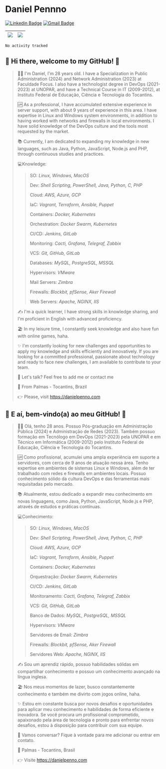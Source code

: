# Daniel Pennno

[![Linkedin Badge](https://img.shields.io/badge/-LinkedIn-blue?style=for-the-badge&logo=Linkedin&logoColor=white&link=https://www.linkedin.com/in/danielpenno/)](https://www.linkedin.com/in/danielpenno/)
[![Gmail Badge](https://img.shields.io/badge/-Gmail-c14438?style=for-the-badge&logo=Gmail&logoColor=white&link=mailto:contato@danielpenno.com)](mailto:contato@danielpenno.com)

| <a href="https://github.com/danielpenno"><img align="center" src="https://github-readme-stats.vercel.app/api?username=danielpenno" /></a> | <a href="https://github.com/danielpenno"><img align="center" src="https://github-readme-stats.vercel.app/api/top-langs/?username=danielpenno&layout=compact" /></a> |
| ------------- | ------------- |

<!--START_SECTION:waka-->

```txt
No activity tracked
```

<!--END_SECTION:waka-->

## 👋 Hi there, welcome to my GitHub! 🚀

> 🖖🏾 I'm Daniel, I'm 28 years old. I have a Specialization in Public Administration (2024) and Network Administration (2023) at Faculdade Focus. I also have a technologist degree in DevOps (2021-2023) at UNOPAR, and have a Technical Course in IT (2009-2012), at Instituto Federal de Educação, Ciência e Tecnologia do Tocantins.
> 
> 🆙 As a professional, I have accumulated extensive experience in server support, with about 9 years of experience in this area. I have expertise in Linux and Windows system environments, in addition to having worked with networks and firewalls in local environments. I have solid knowledge of the DevOps culture and the tools most requested by the market.
> 
> 📚 Currently, I am dedicated to expanding my knowledge in new languages, such as Java, Python, JavaScript, Node.js and PHP, through continuous studies and practices.
> 
> 💻Knowledge:
> > 
> > SO: *Linux, Windows, MacOS*
> > 
> > Dev: *Shell Scripting, PowerShell, Java, Python, C, PHP*
> > 
> > Cloud: *AWS, Azure, GCP*
> > 
> > IaC: *Vagrant, Terraform, Ansible, Puppet*
> > 
> > Containers: *Docker, Kubernetes*
> > 
> > Orchestration: *Docker Swarm, Kubernetes*
> > 
> > CI/CD: *Jenkins, GitLab*
> > 
> > Monitoring: *Cacti, Grafana, Telegraf, Zabbix*
> > 
> > VCS: *Git, GitHub, GitLab*
> > 
> > Databases: *MySQL, PostgreSQL, MSSQL*
> > 
> > Hypervisors: *VMware*
> > 
> > Mail Servers: *Zimbra*
> > 
> > Firewalls: *Blockbit, pfSense, Aker Firewall*
> > 
> > Web Servers: *Apache, NGINX, IIS*
> 
> ✍️ I'm a quick learner, I have strong skills in knowledge sharing, and I'm proficient in English with advanced proficiency.
> 
> 🏖 In my leisure time, I constantly seek knowledge and also have fun with online games, haha.
>
> ✨ I'm constantly looking for new challenges and opportunities to apply my knowledge and skills efficiently and innovatively. If you are looking for a committed professional, passionate about technology and ready to face new challenges, I am available to contribute to your team.
>
> 📧 Let's talk? Feel free to add me or contact me
> 
> 📌 From Palmas - Tocantins, Brazil
> 
> 👉 Please, visit https://danielpenno.com
> 

## 👋 E aí, bem-vindo(a) ao meu GitHub! 🚀

> 🖖🏾 Olá, tenho 28 anos. Possuo Pós-graduação em Administração Pública (2024) e Administração de Redes (2023). Também possuo formação em Tecnólogo em DevOps (2021-2023) pela UNOPAR e em Técnico em Informática (2009-2012) pelo Instituto Federal de Educação, Ciência e Tecnologia do Tocantins.
> 
> 🆙 Como profissional, acumulei uma ampla experiência em suporte a servidores, com cerca de 9 anos de atuação nessa área. Tenho expertise em ambientes de sistemas Linux e Windows, além de ter trabalhado com redes e firewalls em ambientes locais. Possuo conhecimento sólido da cultura DevOps e das ferramentas mais requisitadas pelo mercado.
> 
> 📚 Atualmente, estou dedicado a expandir meu conhecimento em novas linguagens, como Java, Python, JavaScript, Node.js e PHP, através de estudos e práticas contínuas.
> 
> 💻Conhecimento:
> > 
> > SO: *Linux, Windows, MacOS*
> > 
> > Dev: *Shell Scripting, PowerShell, Java, Python, C, PHP*
> > 
> > Cloud: *AWS, Azure, GCP*
> > 
> > IaC: *Vagrant, Terraform, Ansible, Puppet*
> > 
> > Containers: *Docker, Kubernetes*
> > 
> > Orquestração: *Docker Swarm, Kubernetes*
> > 
> > CI/CD: *Jenkins, GitLab*
> > 
> > Monitoramento: *Cacti, Grafana, Telegraf, Zabbix*
> > 
> > VCS: *Git, GitHub, GitLab*
> > 
> > Banco de Dados: *MySQL, PostgreSQL, MSSQL*
> > 
> > Hypervisors: *VMware*
> > 
> > Servidores de Email: *Zimbra*
> > 
> > Firewalls: *Blockbit, pfSense, Aker Firewall*
> > 
> > Servidores Web: *Apache, NGINX, IIS*
> 
> ✍️ Sou um aprendiz rápido, possuo habilidades sólidas em compartilhar conhecimento e possuo um conhecimento avançado na língua inglesa.
> 
> 🏖 Nos meus momentos de lazer, busco constantemente conhecimento e também me divirto com jogos online, haha.
> 
> ✨ Estou em constante busca por novos desafios e oportunidades para aplicar meu conhecimento e habilidades de forma eficiente e inovadora. Se você procura um profissional comprometido, apaixonado pela área de tecnologia e pronto para enfrentar novos desafios, estou à disposição para contribuir com sua equipe.
> 
> 📧 Vamos conversar? Fique à vontade para me adicionar ou entrar em contato.
> 
> 📌 Palmas - Tocantins, Brasil
> 
> 👉 Visite https://danielpenno.com
